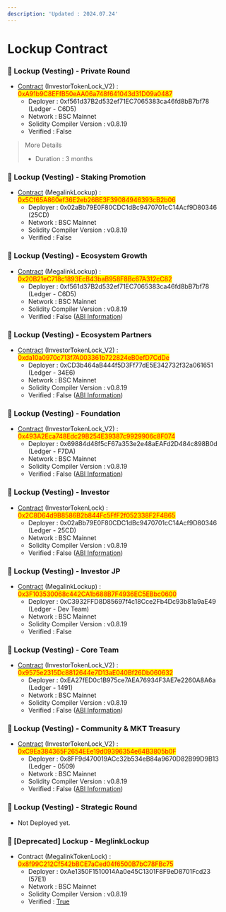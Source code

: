 ```yaml
---
description: 'Updated : 2024.07.24'
---
```


# Lockup Contract

### 📌 Lockup (Vesting) - Private Round

* [Contract](https://bscscan.com/address/0xA91b9C8EFfB50eAA06a748f641043d31D09a0487) (InvestorTokenLock\_V2) : <mark style="color:red;">0xA91b9C8EFfB50eAA06a748f641043d31D09a0487</mark>
  * Deployer : 0xf561d37B2d532ef71EC7065383ca46fd8bB7bf78 (Ledger - C6D5)
  * Network : BSC Mainnet
  * Solidity Compiler Version : v0.8.19
  * Verified : False&#x20;

> More Details
>
> * Duration : 3 months



### 📌 Lockup (Vesting) - Staking Promotion

* [Contract](https://bscscan.com/address/0x5Cf65A860ef36E2eb26BE3F39084946393cB2b06) (MegalinkLockup) : <mark style="color:red;">0x5Cf65A860ef36E2eb26BE3F39084946393cB2b06</mark>
  * Deployer : 0x02aBb79E0F80CDC1dBc9470701cC14Acf9D80346 (25CD)
  * Network : BSC Mainnet
  * Solidity Compiler Version : v0.8.19
  * Verified : False&#x20;



### 📌 Lockup (Vesting) - Ecosystem Growth

* [Contract](https://bscscan.com/address/0x20B21eC718c1893EcB43baB958F8Bc67A312cC82) (MegalinkLockup) : <mark style="color:red;">0x20B21eC718c1893EcB43baB958F8Bc67A312cC82</mark>
  * Deployer : 0xf561d37B2d532ef71EC7065383ca46fd8bB7bf78 (Ledger - C6D5)
  * Network : BSC Mainnet
  * Solidity Compiler Version : v0.8.19
  * Verified : False ([ABI Information](https://mantisco.atlassian.net/wiki/spaces/BLOCKCHAIN/pages/428376865/CV+Contract+ABI))



### 📌 Lockup (Vesting) - Ecosystem Partners

* [Contract](https://bscscan.com/address/0xda10a0970c713f7A003361b722824eB0efD7CdDe) (InvestorTokenLock\_V2) : <mark style="color:red;">0xda10a0970c713f7A003361b722824eB0efD7CdDe</mark>
  * Deployer : 0xCD3b464aB444f5D3Ff77dE5E342732f32a061651 (Ledger - 34E6)
  * Network : BSC Mainnet
  * Solidity Compiler Version : v0.8.19
  * Verified : False ([ABI Information](https://mantisco.atlassian.net/wiki/spaces/BLOCKCHAIN/pages/428376865/CV+Contract+ABI))



### 📌 Lockup (Vesting) - Foundation

* [Contract](https://bscscan.com/address/0x493A2Eca748Edc29B254E39387c9929906c8F074) (InvestorTokenLock\_V2) : <mark style="color:red;">0x493A2Eca748Edc29B254E39387c9929906c8F074</mark>
  * Deployer : 0x69884d48f5cF67a353e2e48aEAFd2D484c898B0d (Ledger - F7DA)
  * Network : BSC Mainnet
  * Solidity Compiler Version : v0.8.19
  * Verified : False ([ABI Information](https://mantisco.atlassian.net/wiki/spaces/BLOCKCHAIN/pages/428376865/CV+Contract+ABI))



### 📌 Lockup (Vesting) - Investor

* [Contract](https://bscscan.com/address/0x2C8D64d9B8586B2b844Fc5FfF2f052338F2F4B65) (InvestorTokenLock) : <mark style="color:red;">0x2C8D64d9B8586B2b844Fc5FfF2f052338F2F4B65</mark>
  * Deployer : 0x02aBb79E0F80CDC1dBc9470701cC14Acf9D80346 (Ledger - 25CD)
  * Network : BSC Mainnet
  * Solidity Compiler Version : v0.8.19
  * Verified : False ([ABI Information](https://mantisco.atlassian.net/wiki/spaces/BLOCKCHAIN/pages/428376865/CV+Contract+ABI))



### 📌 Lockup (Vesting) - Investor JP

* [Contract](https://bscscan.com/address/0x3F103530068c442CA1b688B7F4936EC5EBbc0600) (MegalinkLockup) : <mark style="color:red;">0x3F103530068c442CA1b688B7F4936EC5EBbc0600</mark>
  * Deployer : 0xC3932FFD8D85697f4c18Cce2Fb4Dc93b81a9aE49 (Ledger - Dev Team)
  * Network : BSC Mainnet
  * Solidity Compiler Version : v0.8.19
  * Verified : False&#x20;



### 📌 Lockup (Vesting) - Core Team

* [Contract](https://bscscan.com/address/0x9575e2315Dc8812644e7D13aE040Bf26Db060632) (InvestorTokenLock\_V2) : <mark style="color:red;">0x9575e2315Dc8812644e7D13aE040Bf26Db060632</mark>
  * Deployer : 0xEA27fED0c1B975ce7AEA76934F3AE7e2260A8A6a (Ledger - 1491)
  * Network : BSC Mainnet
  * Solidity Compiler Version : v0.8.19
  * Verified : False ([ABI Information](https://mantisco.atlassian.net/wiki/spaces/BLOCKCHAIN/pages/428376865/CV+Contract+ABI))



### 📌 Lockup (Vesting) - Community & MKT Treasury

* [Contract](https://bscscan.com/address/0xC9Ea384365F2654EEe19d09396354e64B3805b0F) (InvestorTokenLock\_V2) : <mark style="color:red;">0xC9Ea384365F2654EEe19d09396354e64B3805b0F</mark>
  * Deployer : 0x8FF9d470019ACc32b534eB84a9670D82B99D9B13 (Ledger - 0509)
  * Network : BSC Mainnet
  * Solidity Compiler Version : v0.8.19
  * Verified : False ([ABI Information](https://mantisco.atlassian.net/wiki/spaces/BLOCKCHAIN/pages/428376865/CV+Contract+ABI))



### 📌 Lockup (Vesting) - Strategic Round

* Not Deployed yet.



### 📌 \[Deprecated] Lockup - MeglinkLockup

* Contract (MegalinkTokenLock) : <mark style="color:red;">0x8f99C212Cf542bBCE7aCed04f6500B7bC78FBc75</mark>
  * Deployer : 0xAe1350F1510014Aa0e45C1301F8F9eD8701Fcd23 (57E1)
  * Network : BSC Mainnet
  * Solidity Compiler Version : v0.8.19
  * Verified : [True](https://bscscan.com/address/0x8f99C212Cf542bBCE7aCed04f6500B7bC78FBc75#code)



